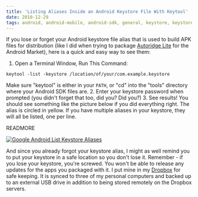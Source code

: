 ```yaml
---
title: 'Listing Aliases Inside an Android Keystore File With Keytool'
date: 2010-12-29
tags: android, android-mobile, android-sdk, general, keystore, keystore-alias, keytool, mobile
---
```


If you lose or forget your Android keystore file alias that is used to build
APK files for distribution (like I did when trying to package [Autoridge Lite](http://autoridge.com/mobile)
for the Android Market), here is a quick and easy way to see them:

1. Open a Terminal Window, Run This Command:

  ```
  keytool -list -keystore /location/of/your/com.example.keystore
  ```

  Make sure "keytool" is either in your `PATH`, or "cd" into the "tools" directory where your Android SDK files are.
2. Enter your keystore password when prompted (you didn't forget that too, did you? Did you?)
3. See results!
You should see something like the picture below if you did everything right.
The alias is circled in yellow. If you have multiple aliases in your keystore,
they will all be listed, one per line.

READMORE

[![Google Android List Keystore Aliases](http://www.vancelucas.com/wp-content/uploads/2010/12/android-keystore-list-aliases.png)](http://www.vancelucas.com/wp-content/uploads/2010/12/android-keystore-list-aliases.png)

And since you already forgot your keystore alias, I might as well remind you to
put your keystore in a safe location so you don't lose it. Remember - if you
lose your keystore, you're screwed. You won't be able to release any updates
for the apps you packaged with it. I put mine in my
[Dropbox](https://www.dropbox.com/referrals/NTEwNTczODY5) for safe keeping. It
is synced to three of my personal computers and backed up to an external USB
drive in addition to being stored remotely on the Dropbox servers.

